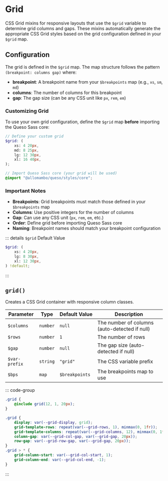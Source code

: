 # Grid

CSS Grid mixins for responsive layouts that use the `$grid` variable to determine grid columns and gaps. These mixins automatically generate the appropriate CSS Grid styles based on the grid configuration defined in your `$grid` map.

## Configuration

The grid is defined in the `$grid` map. The map structure follows the pattern `(breakpoint: columns gap)` where:

-   **breakpoint**: A breakpoint name from your `$breakpoints` map (e.g., `xs`, `sm`, `md`)
-   **columns**: The number of columns for this breakpoint
-   **gap**: The gap size (can be any CSS unit like `px`, `rem`, `em`)

### Customizing Grid

To use your own grid configuration, define the `$grid` map **before** importing the Queso Sass core:

```scss
// Define your custom grid
$grid: (
    xs: 4 20px,
    md: 8 25px,
    lg: 12 30px,
    xl: 16 40px,
);

// Import Queso Sass core (your grid will be used)
@import "@allomambo/queso/styles/core";
```

### Important Notes

-   **Breakpoints**: Grid breakpoints must match those defined in your `$breakpoints` map
-   **Columns**: Use positive integers for the number of columns
-   **Gap**: Can use any CSS unit (`px`, `rem`, `em`, etc.)
-   **Order**: Define grid before importing Queso Sass core
-   **Naming**: Breakpoint names should match your breakpoint configuration

::: details `$grid` Default Value

```scss
$grid: (
    xs: 4 20px,
    lg: 8 30px,
    xl: 12 30px,
) !default;
```

:::

## `grid()`

Creates a CSS Grid container with responsive column classes.

| Parameter     | Type     | Default&nbsp;Value | Description                                   |
| ------------- | -------- | ------------------ | --------------------------------------------- |
| `$columns`    | `number` | `null`             | The number of columns (auto-detected if null) |
| `$rows`       | `number` | `1`                | The number of rows                            |
| `$gap`        | `number` | `null`             | The gap size (auto-detected if null)          |
| `$var-prefix` | `string` | `"grid"`           | The CSS variable prefix                       |
| `$bps`        | `map`    | `$breakpoints`     | The breakpoints map to use                    |

::: code-group

```scss [Usage]
.grid {
    @include grid(12, 1, 20px);
}
```

```css [Rendered CSS]
.grid {
    display: var(--grid-display, grid);
    grid-template-rows: repeat(var(--grid-rows, 1), minmax(0, 1fr));
    grid-template-columns: repeat(var(--grid-columns, 12), minmax(0, 1fr));
    column-gap: var(--grid-col-gap, var(--grid-gap, 20px));
    row-gap: var(--grid-row-gap, var(--grid-gap, 20px));
}
.grid > * {
    grid-column-start: var(--grid-col-start, 1);
    grid-column-end: var(--grid-col-end, -1);
}
```

:::
